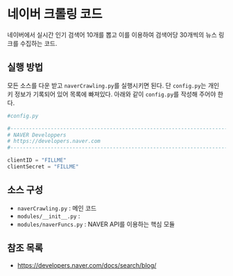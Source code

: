 # 네이버 크롤링 코드

네이버에서 실시간 인기 검색어 10개를 뽑고 이를 이용하여 검색어당 30개씩의 뉴스 링크를 수집하는 코드.

## 실행 방법

모든 소스를 다운 받고 `naverCrawling.py`를 실행시키면 된다. 단 `config.py`는 개인 키 정보가 기록되어 있어 목록에 빠져있다. 아래와 같이 `config.py`를 작성해 주어야 한다.

```python
#config.py

#--------------------------------------------------------------------------------
# NAVER Developpers
# https://developers.naver.com
#--------------------------------------------------------------------------------

clientID = "FILLME"
clientSecret = "FILLME"
```

## 소스 구성

- `naverCrawling.py` : 메인 코드
- `modules/__init__.py` : 
- `modules/naverFuncs.py` : NAVER API를 이용하는 핵심 모듈

## 참조 목록

- https://developers.naver.com/docs/search/blog/

